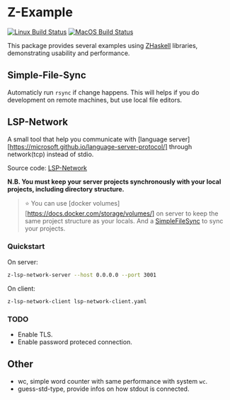 Z-Example
=========

[![Linux Build Status](https://github.com/ZHaskell/z-example/workflows/ubuntu-ci/badge.svg)](https://github.com/ZHaskell/z-example/actions)
[![MacOS Build Status](https://github.com/ZHaskell/z-example/workflows/osx-ci/badge.svg)](https://github.com/ZHaskell-Z/z-example/actions)

This package provides several examples using [ZHaskell](https://github.com/ZHaskell) libraries, demonstrating usability and performance.


## Simple-File-Sync

Automaticly run `rsync` if change happens. This will helps if you do development
on remote machines, but use local file editors.


## LSP-Network

A small tool that help you communicate with [language server][https://microsoft.github.io/language-server-protocol/]
through network(tcp) instead of stdio.

Source code: [LSP-Network](./Network/LanguageServer)

**N.B. You must keep your server projects synchronously with your local projects,
including directory structure.**

> :star: You can use [docker volumes][https://docs.docker.com/storage/volumes/]
> on server to keep the same project structure as your locals.
> And a [SimpleFileSync](#simple-file-sync) to sync your projects.

### Quickstart

On server:

```sh
z-lsp-network-server --host 0.0.0.0 --port 3001
```

On client:

```
z-lsp-network-client lsp-network-client.yaml
```

### TODO

- Enable TLS.
- Enable password proteced connection.


## Other

* wc, simple word counter with same performance with system `wc`.
* guess-std-type, provide infos on how stdout is connected.
